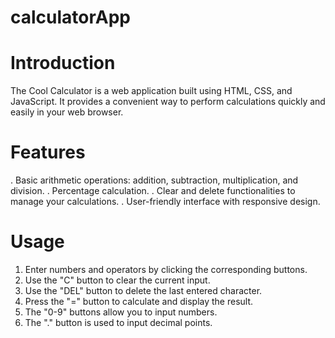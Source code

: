 # calculatorApp

# Introduction
The Cool Calculator is a web application built using HTML, CSS, and JavaScript. It provides a convenient way to perform calculations quickly and easily in your web browser.

# Features
. Basic arithmetic operations: addition, subtraction, multiplication, and division.
. Percentage calculation.
. Clear and delete functionalities to manage your calculations.
. User-friendly interface with responsive design.

# Usage
1. Enter numbers and operators by clicking the corresponding buttons.
2. Use the "C" button to clear the current input.
3. Use the "DEL" button to delete the last entered character.
4. Press the "=" button to calculate and display the result.
5. The "0-9" buttons allow you to input numbers.
6. The "." button is used to input decimal points.
